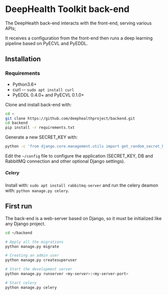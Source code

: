 # DeepHealth Toolkit back-end

The DeepHealth back-end interacts with the front-end, serving various APIs;

It receives a configuration from the front-end then runs a deep learning pipeline based on PyECVL and PyEDDL.  

## Installation

### Requirements
- Python3.6+
- curl -- `sudo apt install curl`
- PyEDDL 0.4.0+ and PyECVL 0.1.0+



Clone and install back-end with:

```bash
cd ~
git clone https://github.com/deephealthproject/backend.git
cd backend
pip install -r requirements.txt
```
Generate a new SECRET_KEY with:

```bash
python -c 'from django.core.management.utils import get_random_secret_key;print(get_random_secret_key())'
```

Edit the `~/config` file to configure the application (SECRET_KEY, DB and RabbitMQ connection and other optional Django settings).


##### Celery
Install with: `sudo apt install rabbitmq-server` 
and run the celery deamon with: `python manage.py celery`.



## First run

The back-end is a web-server based on Django, so it must be initialized like any Django project.


```bash
cd ~/backend

# Apply all the migrations
python manage.py migrate

# Creating an admin user
python manage.py createsuperuser

# Start the development server
python manage.py runserver <my-server>:<my-server-port>

# Start celery
python manage.py celery
```
